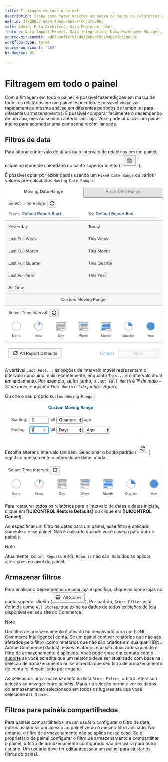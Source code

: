 ```yaml
---
title: Filtragem em todo o painel
description: Saiba como fazer edições em massa de todos os relatórios em um painel específico.
exl-id: 379d0027-8a7a-4062-a66a-4f06c37b806c
role: Admin, Data Architect, Data Engineer, User
feature: Data Import/Export, Data Integration, Data Warehouse Manager, Commerce Tables
source-git-commit: adb7aaef1cf914d43348abf5c7e4bec7c51bed0c
workflow-type: tm+mt
source-wordcount: '459'
ht-degree: 0%

---
```


# Filtragem em todo o painel

Com a filtragem em todo o painel, é possível fazer edições em massa de todos os relatórios em um painel específico. É possível visualizar rapidamente a mesma análise em diferentes períodos de tempo ou para diferentes armazenamentos. É possível comparar facilmente o desempenho de um ano, mês ou semana anterior por loja. Você pode atualizar um painel inteiro para acomodar uma campanha recém-lançada.

## Filtros de data

Para alterar o intervalo de datas ou o intervalo de relatórios em um painel, clique no ícone de calendário no canto superior direito (![calendário](../../assets/calendar-button.png)).

É possível optar por exibir dados usando um `Fixed Date Range` ou vários valores pré-calculados `Moving Date Ranges`:

![movimentação de intervalos de datas](../../assets/moving_date_ranges.png)

A variável `Last Full...` as opções de intervalo móvel representam o intervalo concluído mais recentemente, enquanto `This...` é o intervalo atual em andamento. Por exemplo, se for junho, o `Last Full Month` é _1º de maio - 31 de maio_, enquanto `This Month` é _1 de junho - Agora_.

Ou crie o seu próprio `Custom Moving Range`\:

![intervalo de movimentação personalizado](../../assets/custom-moving-range.png)

Escolha alterar o intervalo também. Selecionar o botão padrão (![padrão de intervalo de tempo](../../assets/time_interval_default.png)) significa que somente o intervalo de datas muda:

![intervalo de tempo](../../assets/time_interval.png)

Para restaurar todos os relatórios para o intervalo de datas e datas iniciais, clique em **[!UICONTROL Restore Defaults]** ou clique em **[!UICONTROL Cancel]**.

Ao especificar um filtro de datas para um painel, esse filtro é aplicado somente a esse painel. Não é aplicado quando você navega para outros painéis.

>[!NOTE]
>
>Atualmente, `Cohort Reports` e `SQL Reports` não são incluídos ao aplicar alterações no nível do painel.

## Armazenar filtros

Para analisar o desempenho de uma loja específica, clique no ícone lojas no canto superior direito (![Filtro de armazenamento](../../assets/store-filter.png)). Por padrão, `Store Filter` está definida como `All Stores`, que exibe os dados de todos [exibições de loja](https://experienceleague.adobe.com/docs/commerce-admin/stores-sales/site-store/store-views.html) disponível em seu site do Commerce.

>[!NOTE]
>
>Um filtro de armazenamento é ativado ou desativado para um [!DNL Commerce Intelligence] conta. Se um painel contiver relatórios que não são afetados pelo filtro (como relatórios que não são criados em qualquer [!DNL Adobe Commerce] dados), esses relatórios não são atualizados quando o filtro de armazenamento é aplicado. Você pode [entre em contato com o suporte](https://experienceleague.adobe.com/docs/commerce-knowledge-base/kb/troubleshooting/miscellaneous/mbi-service-policies.html) se você acredita que um relatório deve ser atualizado com base na seleção de armazenamento ou se acredita que seu filtro de armazenamento de conta foi desabilitado por engano.

Ao selecionar um armazenamento na lista `Store Filter`, o filtro retém sua seleção ao navegar entre painéis. Manter a seleção permite ver os dados do armazenamento selecionado em todos os lugares até que você selecione `All Stores`.

## Filtros para painéis compartilhados

Para painéis compartilhados, se um usuário configurar o filtro de data, outros usuários com acesso ao painel verão o mesmo filtro aplicado. No entanto, o filtro de armazenamento não se aplica nesse caso. Se o proprietário do painel configurar o filtro de armazenamento e compartilhar o painel, o filtro de armazenamento configurado não persistirá para outro usuário. Um usuário deve ter [editar acesso](../../data-user/dashboards/share-dashboard-with-users.md) a um painel para ajustar os filtros do painel.
